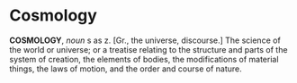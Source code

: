 # Cosmology

**COSMOLOGY**, _noun_ s as z. \[Gr., the universe, discourse.\] The science of the world or universe; or a treatise relating to the structure and parts of the system of creation, the elements of bodies, the modifications of material things, the laws of motion, and the order and course of nature.